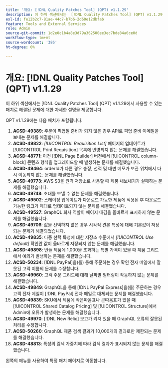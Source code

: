 ```yaml
---
title: '개요: [!DNL Quality Patches Tool] (QPT) v1.1.29'
description: 이 하위 섹션에서는  [!DNL Quality Patches Tool] (QPT) v1.1.29에서 사용할 수 있는 패치로 해결된 문제에 대한 자세한 설명을 제공합니다.
exl-id: fe12b2c7-81ae-44c7-b7b6-2d60e12dbfab
feature: Tools and External Services
role: Admin
source-git-commit: 1d2e0c1b4a8e3d79a362500ee3ec7bde84a6ce0d
workflow-type: tm+mt
source-wordcount: '386'
ht-degree: 0%

---
```


# 개요: [!DNL Quality Patches Tool] (QPT) v1.1.29

이 하위 섹션에서는 [!DNL Quality Patches Tool] (QPT) v1.1.29에서 사용할 수 있는 패치로 해결된 문제에 대한 자세한 설명을 제공합니다.

QPT v1.1.29에는 다음 패치가 포함됩니다.

1. **ACSD-49389**: 주문이 픽업될 준비가 되지 않은 경우 API로 픽업 준비 이메일을 보내는 문제를 해결합니다.
1. **ACSD-49822**: *[!UICONTROL Requisition List]* 페이지의 업데이트가 [!UICONTROL Print Requisition] 목록에 반영되지 않는 문제를 해결했습니다.
1. **ACSD-48771**: 이전 [!DNL Page Builder] 버전에서 [!UICONTROL column-block] 콘텐츠 형식을 업그레이드할 때 발생하는 문제를 해결했습니다.
1. **ACSD-49464**: orderId가 다른 경우 송장, 선적 및 대변 메모가 보관 위치에서 다시 이동되지 않는 문제를 해결했습니다.
1. **ACSD-49773**: AWS S3을 원격 저장소로 사용할 때 제품 내보내기가 실패하는 문제를 해결했습니다.
1. **ACSD-49748**: 초대를 보낼 수 없는 문제를 해결했습니다.
1. **ACSD-49502**: 스테이징 업데이트가 다운로드 가능한 제품에 적용된 후 다운로드 가능한 링크가 제대로 업데이트되지 않는 문제를 해결했습니다.
1. **ACSD-49527**: GraphQL 회사 역할이 페이지 매김을 올바르게 표시하지 않는 문제를 해결했습니다.
1. **ACSD-49706**: 값을 선택하지 않은 경우 시각적 견본 특성에 대해 기본값이 저장되는 문제가 해결되었습니다.
1. **ACSD-49835**: 다중 선택 특성에 대한 저장소 수준에서 *[!UICONTROL Use default]* 확인란 값이 올바르게 저장되지 않는 문제를 해결했습니다.
1. **ACSD-49898**: 번들 제품에 1,000을 초과하는 특별 가격이 있을 때 제품 그리드에서 예외가 발생하는 문제를 해결했습니다.
1. **ACSD-50234**: [!DNL PayPal]을(를) 통해 주문하는 경우 확인 전자 메일에서 잘못된 고객 이름의 문제를 수정합니다.
1. **ACSD-49960**: 고객 주문 그리드에 대해 날짜별 필터링이 작동하지 않는 문제를 해결했습니다.
1. **ACSD-49849**: GraphQL을 통해 [!DNL PayPal Express]을(를) 주문하는 경우 고객 전자 메일이 [!DNL PayPal] 전자 메일로 대체되는 문제를 해결했습니다.
1. **ACSD-49839**: SKU에서 제품에 작은따옴표나 큰따옴표가 있을 때 [!UICONTROL Shared Catalog Pricing] 및 [!UICONTROL Structure]에서 Admin에 오류가 발생하는 문제를 해결했습니다.
1. **ACSD-49970**: [!DNL New Relic] 보고가 켜져 있을 때 GraphQL 오류의 잘못된 처리를 수정합니다.
1. **ACSD-50260**: GraphQL 제품 검색 결과가 10,000개의 결과로만 제한되는 문제를 해결했습니다.
1. **ACSD-48813**: 특성의 검색 가중치에 따라 검색 결과가 표시되지 않는 문제를 해결했습니다.

왼쪽의 메뉴를 사용하여 특정 패치 페이지로 이동합니다.
